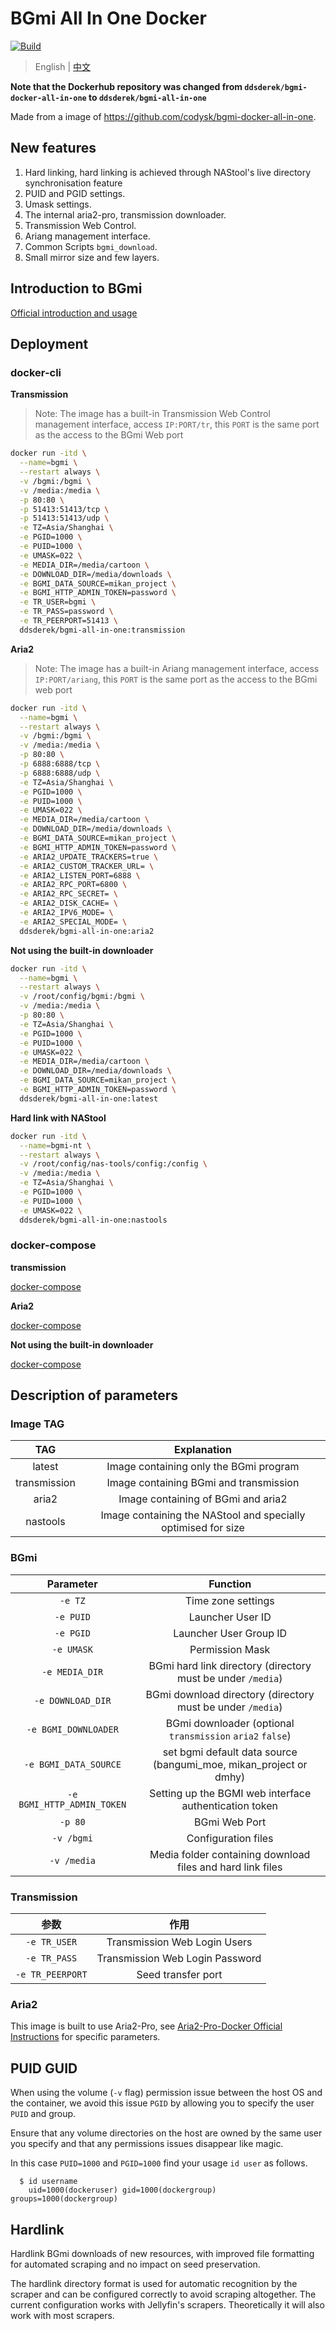 # BGmi All In One Docker

[![Build](https://github.com/DDS-Derek/BGmi-All-In-One-Docker/actions/workflows/docker-image.yml/badge.svg)](https://github.com/DDS-Derek/BGmi-All-In-One-Docker/actions/workflows/docker-image.yml)

> English | [中文](https://github.com/DDS-Derek/BGmi-All-In-One-Docker/blob/master/README.cn.md)

**Note that the Dockerhub repository was changed from `ddsderek/bgmi-docker-all-in-one` to `ddsderek/bgmi-all-in-one`**

Made from a image of https://github.com/codysk/bgmi-docker-all-in-one.

## New features
1. Hard linking, hard linking is achieved through NAStool's live directory synchronisation feature
2. PUID and PGID settings.
3. Umask settings.
4. The internal aria2-pro, transmission downloader.
5. Transmission Web Control.
6. Ariang management interface.
7. Common Scripts `bgmi_download`.
8. Small mirror size and few layers.

## Introduction to BGmi

[Official introduction and usage](https://github.com/BGmi/BGmi/blob/master/README.md)

## Deployment
### docker-cli

**Transmission**

> Note: The image has a built-in Transmission Web Control management interface, access `IP:PORT/tr`, this `PORT` is the same port as the access to the BGmi Web port

```bash
docker run -itd \
  --name=bgmi \
  --restart always \
  -v /bgmi:/bgmi \
  -v /media:/media \
  -p 80:80 \
  -p 51413:51413/tcp \
  -p 51413:51413/udp \
  -e TZ=Asia/Shanghai \
  -e PGID=1000 \
  -e PUID=1000 \
  -e UMASK=022 \
  -e MEDIA_DIR=/media/cartoon \
  -e DOWNLOAD_DIR=/media/downloads \
  -e BGMI_DATA_SOURCE=mikan_project \
  -e BGMI_HTTP_ADMIN_TOKEN=password \
  -e TR_USER=bgmi \
  -e TR_PASS=password \
  -e TR_PEERPORT=51413 \
  ddsderek/bgmi-all-in-one:transmission
```

**Aria2**

> Note: The image has a built-in Ariang management interface, access `IP:PORT/ariang`, this `PORT` is the same port as the access to the BGmi web port

```bash
docker run -itd \
  --name=bgmi \
  --restart always \
  -v /bgmi:/bgmi \
  -v /media:/media \
  -p 80:80 \
  -p 6888:6888/tcp \
  -p 6888:6888/udp \
  -e TZ=Asia/Shanghai \
  -e PGID=1000 \
  -e PUID=1000 \
  -e UMASK=022 \
  -e MEDIA_DIR=/media/cartoon \
  -e DOWNLOAD_DIR=/media/downloads \
  -e BGMI_DATA_SOURCE=mikan_project \
  -e BGMI_HTTP_ADMIN_TOKEN=password \
  -e ARIA2_UPDATE_TRACKERS=true \
  -e ARIA2_CUSTOM_TRACKER_URL= \
  -e ARIA2_LISTEN_PORT=6888 \
  -e ARIA2_RPC_PORT=6800 \
  -e ARIA2_RPC_SECRET= \
  -e ARIA2_DISK_CACHE= \
  -e ARIA2_IPV6_MODE= \
  -e ARIA2_SPECIAL_MODE= \
  ddsderek/bgmi-all-in-one:aria2
```

**Not using the built-in downloader**

```bash
docker run -itd \
  --name=bgmi \
  --restart always \
  -v /root/config/bgmi:/bgmi \
  -v /media:/media \
  -p 80:80 \
  -e TZ=Asia/Shanghai \
  -e PGID=1000 \
  -e PUID=1000 \
  -e UMASK=022 \
  -e MEDIA_DIR=/media/cartoon \
  -e DOWNLOAD_DIR=/media/downloads \
  -e BGMI_DATA_SOURCE=mikan_project \
  -e BGMI_HTTP_ADMIN_TOKEN=password \
  ddsderek/bgmi-all-in-one:latest
```

**Hard link with NAStool**

```bash
docker run -itd \
  --name=bgmi-nt \
  --restart always \
  -v /root/config/nas-tools/config:/config \
  -v /media:/media \
  -e TZ=Asia/Shanghai \
  -e PGID=1000 \
  -e PUID=1000 \
  -e UMASK=022 \
  ddsderek/bgmi-all-in-one:nastools
```

### docker-compose

**transmission**

[docker-compose](https://github.com/DDS-Derek/BGmi-All-In-One-Docker/blob/master/example/transmission/docker-compose.yml)

**Aria2**

[docker-compose](https://github.com/DDS-Derek/BGmi-All-In-One-Docker/blob/master/example/aria2-pro/docker-compose.yml)

**Not using the built-in downloader**

[docker-compose](https://github.com/DDS-Derek/BGmi-All-In-One-Docker/blob/master/example/default/docker-compose.yml)

## Description of parameters

### Image TAG

|     TAG      |             Explanation             |
| :----------: | :--------------------------: |
|    latest    |     Image containing only the BGmi program     |
| transmission | Image containing BGmi and transmission |
|    aria2     |    Image containing of BGmi and aria2     |
|   nastools   | Image containing the NAStool and specially optimised for size  |

### BGmi

|         Parameter          |                            Function                            |
| :-------------------: | :--------------------------------------------------------: |
|        `-e TZ`        |                          Time zone settings                          |
|       `-e PUID`       |                       Launcher User ID                       |
|       `-e PGID`       |                      Launcher User Group ID                      |
|      `-e UMASK`       |                          Permission Mask                          |
|    `-e MEDIA_DIR`     |         BGmi hard link directory (directory must be under `/media`)          |
|   `-e DOWNLOAD_DIR`   |          BGmi download directory (directory must be under `/media`)           |
| `-e BGMI_DOWNLOADER`  |     BGmi downloader (optional `transmission` `aria2` `false`)     |
|   `-e BGMI_DATA_SOURCE`    | set bgmi default data source (bangumi_moe, mikan_project or dmhy) |
| `-e BGMI_HTTP_ADMIN_TOKEN` |               Setting up the BGMI web interface authentication token               |
|        `-p 80`        |                       BGmi Web Port                        |
|      `-v /bgmi`       |                          Configuration files                          |
|      `-v /media`      |            Media folder containing download files and hard link files            |

### Transmission

|       参数       |           作用            |
| :--------------: | :-----------------------: |
|   `-e TR_USER`   | Transmission Web Login Users |
|   `-e TR_PASS`   | Transmission Web Login Password |
| `-e TR_PEERPORT` |      Seed transfer port       |

### Aria2

This image is built to use Aria2-Pro, see [Aria2-Pro-Docker Official Instructions](https://github.com/P3TERX/Aria2-Pro-Docker#parameters) for specific parameters.

## PUID GUID

When using the volume (`-v` flag) permission issue between the host OS and the container, we avoid this issue `PGID` by allowing you to specify the user `PUID` and group.

Ensure that any volume directories on the host are owned by the same user you specify and that any permissions issues disappear like magic.

In this case `PUID=1000` and `PGID=1000` find your usage `id user` as follows.

```
  $ id username
    uid=1000(dockeruser) gid=1000(dockergroup) groups=1000(dockergroup)
```

## Hardlink

Hardlink BGmi downloads of new resources, with improved file formatting for automated scraping and no impact on seed preservation.

The hardlink directory format is used for automatic recognition by the scraper and can be configured correctly to avoid scraping altogether. The current configuration works with Jellyfin's scrapers.
Theoretically it will also work with most scrapers.

